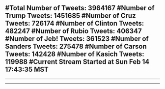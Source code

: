 #Total Number of Tweets: 3964167 
#Number of Trump Tweets: 1451685
#Number of Cruz Tweets: 726174
#Number of Clinton Tweets: 482247
#Number of Rubio Tweets: 406347
#Number of Jeb! Tweets: 361523
#Number of Sanders Tweets: 275478
#Number of Carson Tweets: 142428
#Number of Kasich Tweets: 119988
#Current Stream Started at Sun Feb 14 17:43:35 MST
---
---
---
